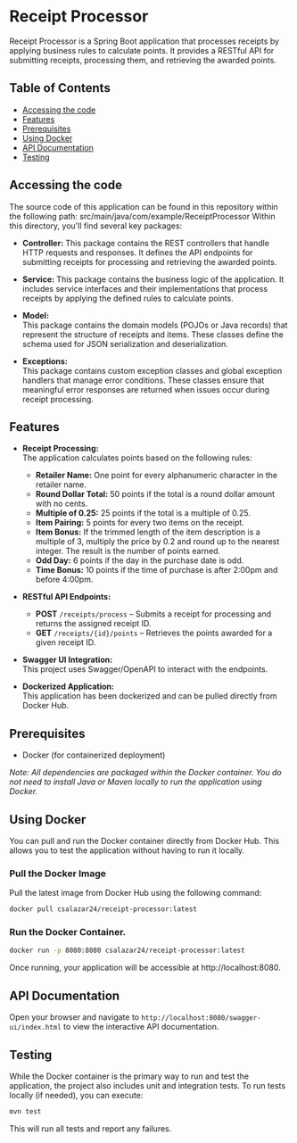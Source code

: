 # Receipt Processor

Receipt Processor is a Spring Boot application that processes receipts by applying business rules to calculate points. It provides a RESTful API for submitting receipts, processing them, and retrieving the awarded points.

## Table of Contents

- [Accessing the code](#Accessing-the-code)
- [Features](#features)
- [Prerequisites](#prerequisites)
- [Using Docker](#using-docker)
- [API Documentation](#api-documentation)
- [Testing](#testing)

## Accessing the code
The source code of this application can be found in this repository within the following path: src/main/java/com/example/ReceiptProcessor
Within this directory, you'll find several key packages:
- **Controller:**
  This package contains the REST controllers that handle HTTP requests and responses. It defines the API endpoints for submitting receipts for processing and retrieving the awarded points.

- **Service:** 
  This package contains the business logic of the application. It includes service interfaces and their implementations that process receipts by applying the defined rules to calculate points.

- **Model:**  
This package contains the domain models (POJOs or Java records) that represent the structure of receipts and items. These classes define the schema used for JSON serialization and deserialization.

- **Exceptions:**  
This package contains custom exception classes and global exception handlers that manage error conditions. These classes ensure that meaningful error responses are returned when issues occur during receipt processing.

## Features

- **Receipt Processing:**  
  The application calculates points based on the following rules:
  - **Retailer Name:** One point for every alphanumeric character in the retailer name.
  - **Round Dollar Total:** 50 points if the total is a round dollar amount with no cents.
  - **Multiple of 0.25:** 25 points if the total is a multiple of 0.25.
  - **Item Pairing:** 5 points for every two items on the receipt.
  - **Item Bonus:** If the trimmed length of the item description is a multiple of 3, multiply the price by 0.2 and round up to the nearest integer. The result is the number of points earned.
  - **Odd Day:** 6 points if the day in the purchase date is odd.
  - **Time Bonus:** 10 points if the time of purchase is after 2:00pm and before 4:00pm.

- **RESTful API Endpoints:**
  - **POST** `/receipts/process` – Submits a receipt for processing and returns the assigned receipt ID.
  - **GET** `/receipts/{id}/points` – Retrieves the points awarded for a given receipt ID.

- **Swagger UI Integration:**  
  This project uses Swagger/OpenAPI to interact with the endpoints.

- **Dockerized Application:**  
  This application has been dockerized and can be pulled directly from Docker Hub.

## Prerequisites

- Docker (for containerized deployment)

*Note: All dependencies are packaged within the Docker container. You do not need to install Java or Maven locally to run the application using Docker.*

## Using Docker

You can pull and run the Docker container directly from Docker Hub. This allows you to test the application without having to run it locally.

### Pull the Docker Image

Pull the latest image from Docker Hub using the following command:

```bash
docker pull csalazar24/receipt-processor:latest
```

### Run the Docker Container.

```bash
docker run -p 8080:8080 csalazar24/receipt-processor:latest
```

Once running, your application will be accessible at http://localhost:8080.

## API Documentation

Open your browser and navigate to `http://localhost:8080/swagger-ui/index.html` to view the interactive API documentation.

## Testing

While the Docker container is the primary way to run and test the application, the project also includes unit and integration tests. To run tests locally (if needed), you can execute:

```bash
mvn test
```

This will run all tests and report any failures.


